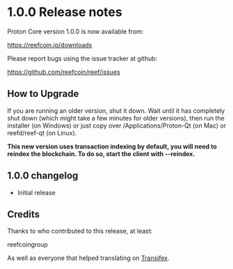 1.0.0 Release notes
====================

Proton Core version 1.0.0 is now available from:

  https://reefcoin.io/downloads

Please report bugs using the issue tracker at github:

  https://github.com/reefcoin/reef/issues


How to Upgrade
--------------

If you are running an older version, shut it down. Wait until it has completely
shut down (which might take a few minutes for older versions), then run the
installer (on Windows) or just copy over /Applications/Proton-Qt (on Mac) or
reefd/reef-qt (on Linux).

**This new version uses transaction indexing by default, you will need to reindex 
the blockchain. To do so, start the client with --reindex.**


1.0.0 changelog
----------------
- Initial release


Credits
--------

Thanks to who contributed to this release, at least:

reefcoingroup

As well as everyone that helped translating on [Transifex](https://www.transifex.com/projects/p/reef/).
